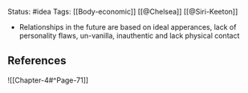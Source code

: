 Status: #idea
Tags: [[Body-economic]] [[@Chelsea]] [[@Siri-Keeton]]

* Relationships in the future are based on ideal apperances, lack of personality flaws, un-vanilla, inauthentic and lack physical contact

## References
![[Chapter-4#^Page-71]]